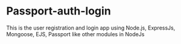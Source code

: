 # Passport-auth-login
This is the user registration and login app using Node.js, ExpressJs, Mongoose, EJS, Passport like other modules in NodeJs
